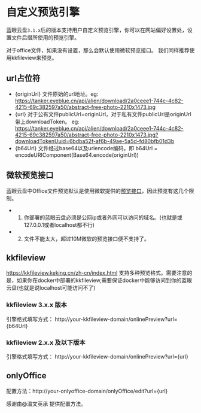 # 自定义预览引擎

蓝眼云盘`3.1.x`后的版本支持用户自定义预览引擎，你可以在网站偏好设置处，设置文件后缀所使用的预览引擎。

对于office文件，如果没有设置，那么会默认使用微软预览接口。 我们同样推荐使用kkfileview来预览。

## url占位符
- {originUrl} 文件原始的url地址。eg: https://tanker.eyeblue.cn/api/alien/download/2a0ceee1-744c-4c82-4215-69c382597a50/abstract-free-photo-2210x1473.jpg
- {url} 对于公有文件publicUrl=originUrl，对于私有文件publicUrl是originUrl带上downloadToken。 eg: https://tanker.eyeblue.cn/api/alien/download/2a0ceee1-744c-4c82-4215-69c382597a50/abstract-free-photo-2210x1473.jpg?downloadTokenUuid=6bdba52f-af6b-49ae-5a5d-fd80bfb01d3b
- {b64Url} 文件经过base64以及urlencode编码，即 b64Url = encodeURIComponent(Base64.encode(originUrl))




## 微软预览接口
蓝眼云盘中Office文件预览默认是使用微软提供的[预览接口](https://view.officeapps.live.com/op/embed.aspx)，因此预览有这几个限制。
- 1. 你部署的蓝眼云盘必须是公网ip或者外网可以访问的域名。(也就是或127.0.0.1或者localhost都不行)  
- 2. 文件不能太大，超过10M微软的预览接口便不支持了。


## kkfileview
https://kkfileview.keking.cn/zh-cn/index.html
支持多种预览格式。需要注意的是，如果你在docker中部署的kkfileview,需要保证docker中能够访问到你的蓝眼云盘(也就是说localhost可能访问不了)

### kkfileview 3.x.x 版本
引擎格式填写方式： http://your-kkfileview-domain/onlinePreview?url={b64Url}

### kkfileview 2.x.x 及以下版本
引擎格式填写方式： http://your-kkfileview-domain/onlinePreview?url={url}

## onlyOffice
配置方法：http://your-onlyoffice-domain/onlyOffice/edit?url={url}

感谢由@温文英承 提供配置方法。


